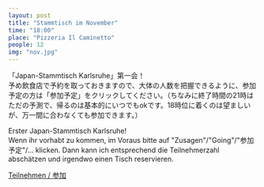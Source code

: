 ```yaml
---
layout: post
title: "Stammtisch im November"
time: "18:00"
place: "Pizzeria Il Caminetto"
people: 12
img: "nov.jpg"
---
```


「Japan-Stammtisch Karlsruhe」第一会！  
予め飲食店で予約を取っておきますので、大体の人数を把握できるように、参加予定の方は「参加予定」をクリックしてください。（ちなみに終了時間の21時はただの予測で、帰るのは基本的にいつでもokです。18時位に着くのは望ましいが、万一間に合わなくても参加できます。）

Erster Japan-Stammtisch Karlsruhe!  
Wenn ihr vorhabt zu kommen, im Voraus bitte auf "Zusagen"/"Going"/"参加予定"/... klicken. Dann kann ich entsprechend die Teilnehmerzahl abschätzen und irgendwo einen Tisch reservieren.  

[Teilnehmen / 参加](https://www.facebook.com/events/730242570824015)
